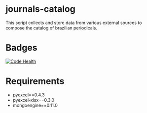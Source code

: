 # journals-catalog
This script collects and store data from various external sources to compose the catalog of brazilian periodicals.

# Badges
[![Code Health](https://landscape.io/github/scieloorg/journals-catalog/master/landscape.svg?style=flat)](https://landscape.io/github/scieloorg/journals-catalog/master)

# Requirements

- pyexcel==0.4.3
- pyexcel-xlsx==0.3.0
- mongoengine==0.11.0
